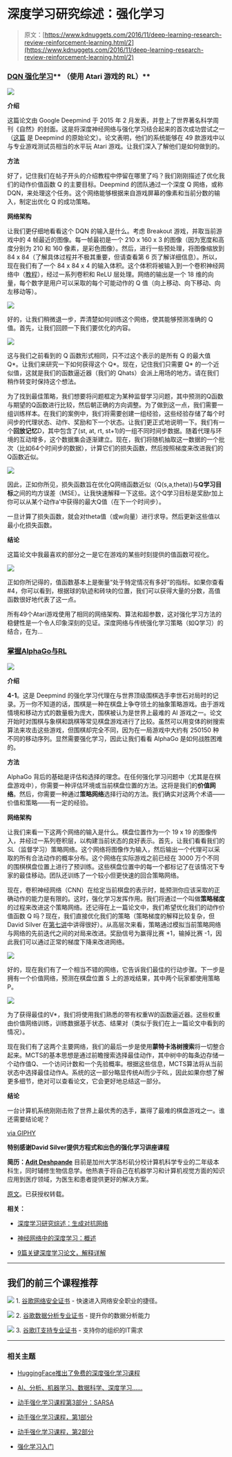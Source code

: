 # 深度学习研究综述：强化学习

> 原文：[https://www.kdnuggets.com/2016/11/deep-learning-research-review-reinforcement-learning.html/2](https://www.kdnuggets.com/2016/11/deep-learning-research-review-reinforcement-learning.html/2)

### [DQN 强化学习](http://www.nature.com/nature/journal/v518/n7540/pdf/nature14236.pdf)** （使用 Atari 游戏的 RL）**

![](../Images/43d0762f632865f822943babc68ce0c8.png)

**介绍**

这篇论文由 Google Deepmind 于 2015 年 2 月发表，并登上了世界著名科学周刊《自然》的封面。这是将深度神经网络与强化学习结合起来的首次成功尝试之一（[这篇](https://www.cs.toronto.edu/~vmnih/docs/dqn.pdf) 是 Deepmind 的原始论文）。论文表明，他们的系统能够在 49 款游戏中以与专业游戏测试员相当的水平玩 Atari 游戏。让我们深入了解他们是如何做到的。

**方法**

好了，记住我们在帖子开头的介绍教程中停留在哪里了吗？我们刚刚描述了优化我们的动作价值函数 Q 的主要目标。Deepmind 的团队通过一个深度 Q 网络，或称 DQN，来处理这个任务。这个网络能够根据来自游戏屏幕的像素和当前分数的输入，制定出优化 Q 的成功策略。

**网络架构**

让我们更仔细地看看这个 DQN 的输入是什么。考虑 Breakout 游戏，并取当前游戏中的 4 帧最近的图像。每一帧最初是一个 210 x 160 x 3 的图像（因为宽度和高度分别为 210 和 160 像素，是彩色图像）。然后，进行一些预处理，将图像缩放到 84 x 84（了解具体过程并不极其重要，但请查看第 6 页了解详细信息）。所以，现在我们有了一个 84 x 84 x 4 的输入体积。这个体积将被输入到一个卷积神经网络中（[教程](https://adeshpande3.github.io/adeshpande3.github.io/A-Beginner's-Guide-To-Understanding-Convolutional-Neural-Networks/)），经过一系列卷积和 ReLU 层处理。网络的输出是一个 18 维的向量，每个数字是用户可以采取的每个可能动作的 Q 值（向上移动、向下移动、向左移动等）。

![](../Images/2de0ce70346dc78245e2793eaebba9dd.png)

好的，让我们稍微退一步，弄清楚如何训练这个网络，使其能够预测准确的 Q 值。首先，让我们回顾一下我们要优化的内容。

![](../Images/60957a586ed7a59690253b4bf8219fe7.png)

这与我们之前看到的 Q 函数形式相同，只不过这个表示的是所有 Q 的最大值 Q*。让我们来研究一下如何获得这个 Q*。现在，记住我们只需要 Q* 的一个近似值，这就是我们的函数逼近器（我们的 Qhats）会派上用场的地方。请在我们稍作转变时保持这个想法。

为了找到最佳策略，我们想要将问题框定为某种监督学习问题，其中预测的Q函数与期望的Q函数进行比较，然后朝正确的方向调整。为了做到这一点，我们需要一组训练样本。在我们的案例中，我们将需要创建一组经验，这些经验存储了每个时间步的代理状态、动作、奖励和下一个状态。让我们更正式地说明一下。我们有一个**回放记忆**D，其中包含了(st, at, rt, st+1)的一组不同时间步数据。随着代理与环境的互动增多，这个数据集会逐渐建立。现在，我们将随机抽取这一数据的一个批次（比如64个时间步的数据），计算它们的损失函数，然后按照梯度来改进我们的Q函数近似。

![](../Images/42084c56cdcdd68cdcb38d031f39ca7f.png)

因此，正如你所见，损失函数旨在优化Q网络函数近似（Q(s,a,theta))与**Q学习目标**之间的均方误差（MSE）。让我快速解释一下这些。这个Q学习目标是奖励r加上你可以从某个动作a’中获得的最大Q值（在下一个时间步）。

一旦计算了损失函数，就会对theta值（或w向量）进行求导。然后更新这些值以最小化损失函数。

**结论**

这篇论文中我最喜欢的部分之一是它在游戏的某些时刻提供的值函数可视化。

![](../Images/db5d9b941dfe804bd1671e0a33aeec49.png)

正如你所记得的，值函数基本上是衡量“处于特定情况有多好”的指标。如果你查看#4，你可以看到，根据球的轨迹和砖块的位置，我们可以获得大量的分数，高值函数很好地代表了这一点。

所有49个Atari游戏使用了相同的网络架构、算法和超参数，这对强化学习方法的稳健性是一个令人印象深刻的见证。深度网络与传统强化学习策略（如Q学习）的结合，在为...

### [掌握AlphaGo与RL](http://www.nature.com/nature/journal/v529/n7587/pdf/nature16961.pdf)

![](../Images/6a21d464905371282791c48249f984ed.png)

**介绍**

**4-1**。这是 Deepmind 的强化学习代理在与世界顶级围棋选手李世石对局时的记录。万一你不知道的话，围棋是一种在棋盘上争夺领土的抽象策略游戏。由于游戏情境和移动方式的数量极为庞大，围棋被认为是世界上最难的 AI 游戏之一。论文开始时对围棋与象棋和跳棋等常见棋盘游戏进行了比较。虽然可以用变体的树搜索算法来攻击这些游戏，但围棋却完全不同，因为在一局游戏中大约有 250150 种不同的移动序列。显然需要强化学习，因此让我们看看 AlphaGo 是如何战胜困难的。

**方法**

AlphaGo 背后的基础是评估和选择的理念。在任何强化学习问题中（尤其是在棋盘游戏中），你需要一种评估环境或当前棋盘位置的方法。这将是我们的**价值网络**。然后，你需要一种通过**策略网络**选择行动的方法。我们确实对这两个术语——价值和策略——有一定的经验。

**网络架构**

让我们来看一下这两个网络的输入是什么。棋盘位置作为一个 19 x 19 的图像传入，并经过一系列卷积层，以构建当前状态的良好表示。首先，让我们看看我们的 SL（监督学习）策略网络。这个网络将图像作为输入，然后输出一个代理可以采取的所有合法动作的概率分布。这个网络在实际游戏之前已经在 3000 万个不同的围棋棋盘位置上进行了预训练。这些棋盘位置中的每一个都标记了在该情况下专家的最佳移动。团队还训练了一个较小但更快速的回合策略网络。

现在，卷积神经网络（CNN）在给定当前棋盘的表示时，能预测你应该采取的正确动作的能力是有限的。这时，强化学习发挥作用。我们将通过一个叫做**策略梯度**的过程来改进这个策略网络。还记得在上一篇论文中，我们希望优化我们的动作价值函数 Q 吗？现在，我们直接优化我们的策略（策略梯度的解释比较复杂，但 David Silver 在[第七讲](https://www.youtube.com/watch?v=KHZVXao4qXs)中讲得很好）。从高层次来看，策略通过模拟当前策略网络与网络的先前迭代之间的对局来改进。奖励信号为赢得比赛 +1，输掉比赛 -1，因此我们可以通过正常的梯度下降来改进网络。

![](../Images/a3679d9f59bc52dd92867ee3b9ed9802.png)

好的，现在我们有了一个相当不错的网络，它告诉我们最佳的行动步骤。下一步是拥有一个价值网络，预测在棋盘位置 S 上的游戏结果，其中两个玩家都使用策略 P。

![](../Images/70d0b6b99dd07a7490e63b634ae7bb58.png)

为了获得最佳的V*，我们将使用我们熟悉的带有权重W的函数逼近器。这些权重由价值网络训练，训练数据基于状态、结果对（类似于我们在上一篇论文中看到的情况）。

现在我们有了这两个主要网络，我们的最后一步是使用**蒙特卡洛树搜索**将一切整合起来。MCTS的基本思想是通过前瞻搜索选择最佳动作，其中树中的每条边存储一个动作值Q、一个访问计数和一个先验概率。根据这些信息，MCTS算法将从当前状态中选择最佳动作A。系统的这一部分略显传统AI而少于RL，因此如果你想了解更多细节，绝对可以查看论文，它会更好地总结这一部分。

**结论**

一台计算机系统刚刚击败了世界上最优秀的选手，赢得了最难的棋盘游戏之一。谁还需要结论呢？

[via GIPHY](http://giphy.com/gifs/obama-mic-drop-out-3o7qDSOvfaCO9b3MlO)

**特别感谢David Silver提供方程式和出色的强化学习讲座课程**

**简历：[Adit Deshpande](https://twitter.com/aditdeshpande3)** 目前是加州大学洛杉矶分校计算机科学专业的二年级本科生，同时辅修生物信息学。他热衷于将自己在机器学习和计算机视觉方面的知识应用到医疗领域，为医生和患者提供更好的解决方案。

[原文](https://adeshpande3.github.io/adeshpande3.github.io/Deep-Learning-Research-Review-Week-2-Reinforcement-Learning)。已获授权转载。

**相关：**

+   [深度学习研究综述：生成对抗网络](/2016/10/deep-learning-research-review-generative-adversarial-networks.html)

+   [神经网络中的深度学习：概述](/2016/04/deep-learning-neural-networks-overview.html)

+   [9篇关键深度学习论文，解释详解](/2016/09/9-key-deep-learning-papers-explained.html)

* * *

## 我们的前三个课程推荐

![](../Images/0244c01ba9267c002ef39d4907e0b8fb.png) 1\. [谷歌网络安全证书](https://www.kdnuggets.com/google-cybersecurity) - 快速进入网络安全职业的捷径。

![](../Images/e225c49c3c91745821c8c0368bf04711.png) 2\. [谷歌数据分析专业证书](https://www.kdnuggets.com/google-data-analytics) - 提升你的数据分析能力

![](../Images/0244c01ba9267c002ef39d4907e0b8fb.png) 3\. [谷歌IT支持专业证书](https://www.kdnuggets.com/google-itsupport) - 支持你的组织的IT需求

* * *

### 相关主题

+   [HuggingFace推出了免费的深度强化学习课程](https://www.kdnuggets.com/2022/05/huggingface-launched-free-deep-reinforcement-learning-course.html)

+   [AI、分析、机器学习、数据科学、深度学习……](https://www.kdnuggets.com/2021/12/developments-predictions-ai-machine-learning-data-science-research.html)

+   [动手强化学习课程第3部分：SARSA](https://www.kdnuggets.com/2022/01/handson-reinforcement-learning-course-part-3-sarsa.html)

+   [动手强化学习课程，第1部分](https://www.kdnuggets.com/2021/12/hands-on-reinforcement-learning-course-part-1.html)

+   [动手强化学习课程，第2部分](https://www.kdnuggets.com/2021/12/hands-on-reinforcement-learning-part-2.html)

+   [强化学习入门](https://www.kdnuggets.com/2022/05/reinforcement-learning-newbies.html)
